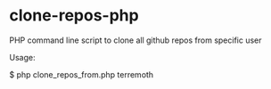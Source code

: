 # clone-repos-php
PHP command line script to clone all github repos from specific user

Usage:

$ php clone_repos_from.php terremoth
